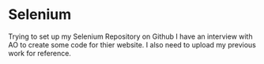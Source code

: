 # Selenium
Trying to set up my Selenium Repository on Github
I have an interview with AO to create some code for thier website.
I also need to upload my previous work for reference.
